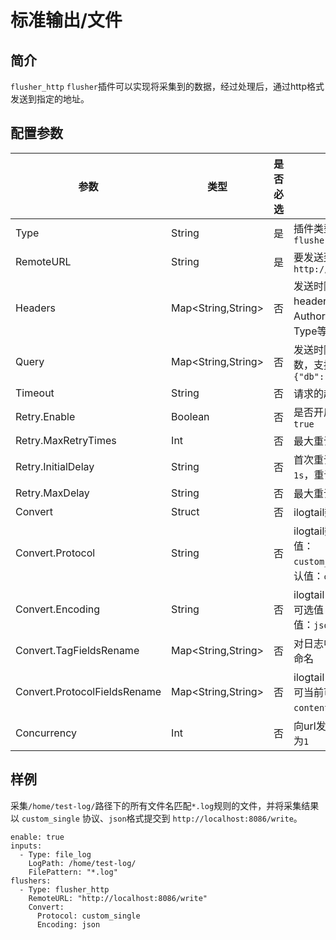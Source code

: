 # 标准输出/文件

## 简介

`flusher_http` `flusher`插件可以实现将采集到的数据，经过处理后，通过http格式发送到指定的地址。

## 配置参数

| 参数                         | 类型               | 是否必选 | 说明                                                                              |
| ---------------------------- | ------------------ | -------- | --------------------------------------------------------------------------------- |
| Type                         | String             | 是       | 插件类型，固定为`flusher_http`                                                    |
| RemoteURL                    | String             | 是       | 要发送到的URL地址，示例：`http://localhost:8086/write`                            |
| Headers                      | Map<String,String> | 否       | 发送时附加的http请求header，如可添加 Authorization、Content-Type等信息            |
| Query                        | Map<String,String> | 否       | 发送时附加到url上的query参数，支持动态变量写法，如`{"db":"%{tag.db}"}`            |
| Timeout                      | String             | 否       | 请求的超时时间，默认 `60s`                                                        |
| Retry.Enable                 | Boolean            | 否       | 是否开启失败重试，默认为 `true`                                                   |
| Retry.MaxRetryTimes          | Int                | 否       | 最大重试次数，默认为 `3`                                                          |
| Retry.InitialDelay           | String             | 否       | 首次重试时间间隔，默认为 `1s`，重试间隔以会2的倍数递增                            |
| Retry.MaxDelay               | String             | 否       | 最大重试时间间隔，默认为 `30s`                                                    |
| Convert                      | Struct             | 否       | ilogtail数据转换协议配置                                                          |
| Convert.Protocol             | String             | 否       | ilogtail数据转换协议，可选值：`custom_single`,`influxdb`。默认值：`custom_single` |
| Convert.Encoding             | String             | 否       | ilogtail flusher数据转换编码，可选值：`json`, `custom`，默认值：`json`            |
| Convert.TagFieldsRename      | Map<String,String> | 否       | 对日志中tags中的json字段重命名                                                    |
| Convert.ProtocolFieldsRename | Map<String,String> | 否       | ilogtail日志协议字段重命名，可当前可重命名的字段：`contents`,`tags`和`time`       |
| Concurrency                  | Int                | 否       | 向url发起请求的并发数，默认为`1`                                                  |



## 样例

采集`/home/test-log/`路径下的所有文件名匹配`*.log`规则的文件，并将采集结果以 `custom_single` 协议、`json`格式提交到 `http://localhost:8086/write`。

```
enable: true
inputs:
  - Type: file_log
    LogPath: /home/test-log/
    FilePattern: "*.log"
flushers:
  - Type: flusher_http
    RemoteURL: "http://localhost:8086/write"
    Convert:
      Protocol: custom_single
      Encoding: json
```



